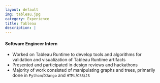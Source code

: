 ```yaml
---
layout: default
img: tableau.jpg
category: Experience
title: Tableau
description: |
---
```


#### Software Engineer Intern

* Worked on Tableau Runtime to develop tools and algorithms for validation and visualization of Tableau Runtime artifacts
* Presented and participated in design reviews and hackathons
* Majority of work consisted of manipulating graphs and trees, primarily done in `Python`/`DJango` and `HTML`/`CSS`/`JS`
